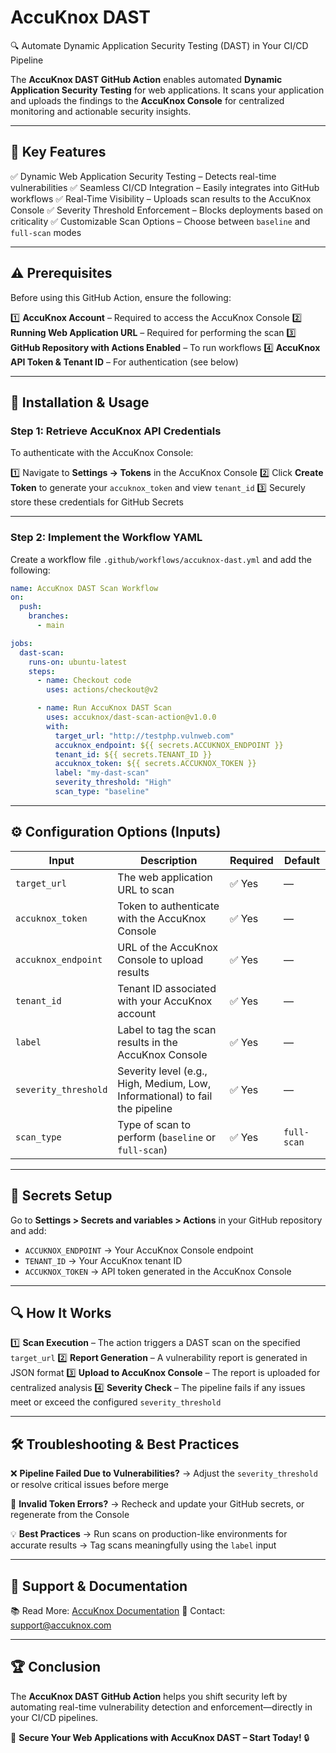 

# AccuKnox DAST

🔍 Automate Dynamic Application Security Testing (DAST) in Your CI/CD Pipeline

The **AccuKnox DAST GitHub Action** enables automated **Dynamic Application Security Testing** for web applications. It scans your application and uploads the findings to the **AccuKnox Console** for centralized monitoring and actionable security insights.

---

## 🎯 Key Features

✅ Dynamic Web Application Security Testing – Detects real-time vulnerabilities
✅ Seamless CI/CD Integration – Easily integrates into GitHub workflows
✅ Real-Time Visibility – Uploads scan results to the AccuKnox Console
✅ Severity Threshold Enforcement – Blocks deployments based on criticality
✅ Customizable Scan Options – Choose between `baseline` and `full-scan` modes

---

## ⚠️ Prerequisites

Before using this GitHub Action, ensure the following:

1️⃣ **AccuKnox Account** – Required to access the AccuKnox Console
2️⃣ **Running Web Application URL** – Required for performing the scan
3️⃣ **GitHub Repository with Actions Enabled** – To run workflows
4️⃣ **AccuKnox API Token & Tenant ID** – For authentication (see below)

---

## 📌 Installation & Usage

### Step 1: Retrieve AccuKnox API Credentials

To authenticate with the AccuKnox Console:

1️⃣ Navigate to **Settings → Tokens** in the AccuKnox Console
2️⃣ Click **Create Token** to generate your `accuknox_token` and view `tenant_id`
3️⃣ Securely store these credentials for GitHub Secrets

---

### Step 2: Implement the Workflow YAML

Create a workflow file `.github/workflows/accuknox-dast.yml` and add the following:

```yaml
name: AccuKnox DAST Scan Workflow
on:
  push:
    branches:
      - main

jobs:
  dast-scan:
    runs-on: ubuntu-latest
    steps:
      - name: Checkout code
        uses: actions/checkout@v2

      - name: Run AccuKnox DAST Scan
        uses: accuknox/dast-scan-action@v1.0.0
        with:
          target_url: "http://testphp.vulnweb.com"
          accuknox_endpoint: ${{ secrets.ACCUKNOX_ENDPOINT }}
          tenant_id: ${{ secrets.TENANT_ID }}
          accuknox_token: ${{ secrets.ACCUKNOX_TOKEN }}
          label: "my-dast-scan"
          severity_threshold: "High"
          scan_type: "baseline"
```

---

## ⚙️ Configuration Options (Inputs)

| Input                | Description                                                                  | Required | Default     |
| -------------------- | ---------------------------------------------------------------------------- | -------- | ----------- |
| `target_url`         | The web application URL to scan                                              | ✅ Yes    | —           |
| `accuknox_token`     | Token to authenticate with the AccuKnox Console                              | ✅ Yes    | —           |
| `accuknox_endpoint`  | URL of the AccuKnox Console to upload results                                | ✅ Yes    | —           |
| `tenant_id`          | Tenant ID associated with your AccuKnox account                              | ✅ Yes    | —           |
| `label`              | Label to tag the scan results in the AccuKnox Console                        | ✅ Yes    | —           |
| `severity_threshold` | Severity level (e.g., High, Medium, Low, Informational) to fail the pipeline | ✅ Yes    | —           |
| `scan_type`          | Type of scan to perform (`baseline` or `full-scan`)                          | ✅ Yes    | `full-scan` |

---

## 🔐 Secrets Setup

Go to **Settings > Secrets and variables > Actions** in your GitHub repository and add:

* `ACCUKNOX_ENDPOINT` → Your AccuKnox Console endpoint
* `TENANT_ID` → Your AccuKnox tenant ID
* `ACCUKNOX_TOKEN` → API token generated in the AccuKnox Console

---

## 🔍 How It Works

1️⃣ **Scan Execution** – The action triggers a DAST scan on the specified `target_url`
2️⃣ **Report Generation** – A vulnerability report is generated in JSON format
3️⃣ **Upload to AccuKnox Console** – The report is uploaded for centralized analysis
4️⃣ **Severity Check** – The pipeline fails if any issues meet or exceed the configured `severity_threshold`

---

## 🛠️ Troubleshooting & Best Practices

❌ **Pipeline Failed Due to Vulnerabilities?**
→ Adjust the `severity_threshold` or resolve critical issues before merge

🔐 **Invalid Token Errors?**
→ Recheck and update your GitHub secrets, or regenerate from the Console

💡 **Best Practices**
→ Run scans on production-like environments for accurate results
→ Tag scans meaningfully using the `label` input

---

## 📖 Support & Documentation

📚 Read More: [AccuKnox Documentation](https://help.accuknox.com)
📧 Contact: [support@accuknox.com](mailto:support@accuknox.com)

---

## 🏆 Conclusion

The **AccuKnox DAST GitHub Action** helps you shift security left by automating real-time vulnerability detection and enforcement—directly in your CI/CD pipelines.

🔹 **Secure Your Web Applications with AccuKnox DAST – Start Today!** 🔒


